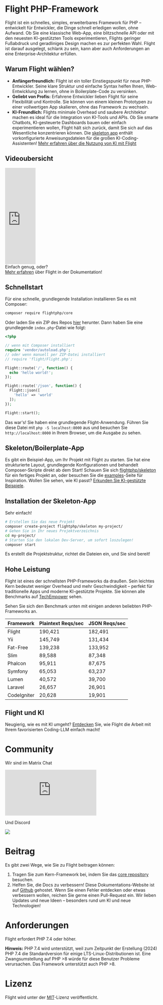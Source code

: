 # Flight PHP-Framework

Flight ist ein schnelles, simples, erweiterbares Framework für PHP – entwickelt für Entwickler, die Dinge schnell erledigen wollen, ohne Aufwand. Ob Sie eine klassische Web-App, eine blitzschnelle API oder mit den neuesten KI-gestützten Tools experimentieren, Flights geringer Fußabdruck und geradliniges Design machen es zur perfekten Wahl. Flight ist darauf ausgelegt, schlank zu sein, kann aber auch Anforderungen an eine Enterprise-Architektur erfüllen.

## Warum Flight wählen?

- **Anfängerfreundlich:** Flight ist ein toller Einstiegspunkt für neue PHP-Entwickler. Seine klare Struktur und einfache Syntax helfen Ihnen, Web-Entwicklung zu lernen, ohne in Boilerplate-Code zu versinken.
- **Geliebt von Profis:** Erfahrene Entwickler lieben Flight für seine Flexibilität und Kontrolle. Sie können von einem kleinen Prototypen zu einer vollwertigen App skalieren, ohne das Framework zu wechseln.
- **KI-Freundlich:** Flights minimale Overhead und saubere Architektur machen es ideal für die Integration von KI-Tools und APIs. Ob Sie smarte Chatbots, KI-gesteuerte Dashboards bauen oder einfach experimentieren wollen, Flight hält sich zurück, damit Sie sich auf das Wesentliche konzentrieren können. Die [skeleton app](https://github.com/flightphp/skeleton) enthält vorkonfigurierte Anweisungsdateien für die großen KI-Coding-Assistenten! [Mehr erfahren über die Nutzung von KI mit Flight](/learn/ai)

## Videoubersicht

<div class="flight-block-video">
  <div class="row">
    <div class="col-12 col-md-6 position-relative video-wrapper">
      <iframe class="video-bg" width="100vw" height="315" src="https://www.youtube.com/embed/VCztp1QLC2c?si=W3fSWEKmoCIlC7Z5" title="YouTube video player" frameborder="0" allow="accelerometer; autoplay; clipboard-write; encrypted-media; gyroscope; picture-in-picture; web-share" allowfullscreen></iframe>
    </div>
    <div class="col-12 col-md-6 fs-5 text-center mt-5 pt-5">
      <span class="flight-title-video">Einfach genug, oder?</span>
      <br>
      <a href="https://docs.flightphp.com/learn">Mehr erfahren</a> über Flight in der Dokumentation!
    </div>
  </div>
</div>

## Schnellstart

Für eine schnelle, grundlegende Installation installieren Sie es mit Composer:

```bash
composer require flightphp/core
```

Oder laden Sie ein ZIP des Repos [hier](https://github.com/flightphp/core) herunter. Dann haben Sie eine grundlegende `index.php`-Datei wie folgt:

```php
<?php

// wenn mit Composer installiert
require 'vendor/autoload.php';
// oder wenn manuell per ZIP-Datei installiert
// require 'flight/Flight.php';

Flight::route('/', function() {
  echo 'hello world!';
});

Flight::route('/json', function() {
  Flight::json([
	'hello' => 'world'
  ]);
});

Flight::start();
```

Das war's! Sie haben eine grundlegende Flight-Anwendung. Führen Sie diese Datei mit `php -S localhost:8000` aus und besuchen Sie `http://localhost:8000` in Ihrem Browser, um die Ausgabe zu sehen.

## Skeleton/Boilerplate-App

Es gibt ein Beispiel-App, um Ihr Projekt mit Flight zu starten. Sie hat eine strukturierte Layout, grundlegende Konfigurationen und behandelt Composer-Skripte direkt ab dem Start! Schauen Sie sich [flightphp/skeleton](https://github.com/flightphp/skeleton) für ein fertiges Projekt an, oder besuchen Sie die [examples](examples)-Seite für Inspiration. Wollen Sie sehen, wie KI passt? [Erkunden Sie KI-gestützte Beispiele](/learn/ai).

## Installation der Skeleton-App

Sehr einfach!

```bash
# Erstellen Sie das neue Projekt
composer create-project flightphp/skeleton my-project/
# Gehen Sie in Ihr neues Projektverzeichnis
cd my-project/
# Starten Sie den lokalen Dev-Server, um sofort loszulegen!
composer start
```

Es erstellt die Projektstruktur, richtet die Dateien ein, und Sie sind bereit!

## Hohe Leistung

Flight ist eines der schnellsten PHP-Frameworks da draußen. Sein leichtes Kern bedeutet weniger Overhead und mehr Geschwindigkeit – perfekt für traditionelle Apps und moderne KI-gestützte Projekte. Sie können alle Benchmarks auf [TechEmpower](https://www.techempower.com/benchmarks/#section=data-r18&hw=ph&test=frameworks) sehen.

Sehen Sie sich den Benchmark unten mit einigen anderen beliebten PHP-Frameworks an.

| Framework | Plaintext Reqs/sec | JSON Reqs/sec |
| --------- | ------------ | ------------ |
| Flight      | 190,421    | 182,491 |
| Yii         | 145,749    | 131,434 |
| Fat-Free    | 139,238    | 133,952 |
| Slim        | 89,588     | 87,348  |
| Phalcon     | 95,911     | 87,675  |
| Symfony     | 65,053     | 63,237  |
| Lumen       | 40,572     | 39,700  |
| Laravel     | 26,657     | 26,901  |
| CodeIgniter | 20,628     | 19,901  |


## Flight und KI

Neugierig, wie es mit KI umgeht? [Entdecken](/learn/ai) Sie, wie Flight die Arbeit mit Ihrem favorisierten Coding-LLM einfach macht!

# Community

Wir sind im Matrix Chat

[![Matrix](https://img.shields.io/matrix/flight-php-framework%3Amatrix.org?server_fqdn=matrix.org&style=social&logo=matrix)](https://matrix.to/#/#flight-php-framework:matrix.org)

Und Discord

[![](https://dcbadge.limes.pink/api/server/https://discord.gg/Ysr4zqHfbX)](https://discord.gg/Ysr4zqHfbX)

# Beitrag

Es gibt zwei Wege, wie Sie zu Flight beitragen können:

1. Tragen Sie zum Kern-Framework bei, indem Sie das [core repository](https://github.com/flightphp/core) besuchen.
2. Helfen Sie, die Docs zu verbessern! Diese Dokumentations-Website ist auf [Github](https://github.com/flightphp/docs) gehostet. Wenn Sie einen Fehler entdecken oder etwas verbessern wollen, reichen Sie gerne einen Pull-Request ein. Wir lieben Updates und neue Ideen – besonders rund um KI und neue Technologien!

# Anforderungen

Flight erfordert PHP 7.4 oder höher.

**Hinweis:** PHP 7.4 wird unterstützt, weil zum Zeitpunkt der Erstellung (2024) PHP 7.4 die Standardversion für einige LTS-Linux-Distributionen ist. Eine Zwangsumstellung auf PHP >8 würde für diese Benutzer Probleme verursachen. Das Framework unterstützt auch PHP >8.

# Lizenz

Flight wird unter der [MIT](https://github.com/flightphp/core/blob/master/LICENSE)-Lizenz veröffentlicht.
